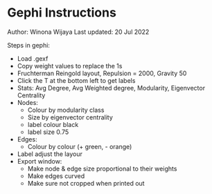 # Gephi Instructions
Author: Winona Wijaya
Last updated: 20 Jul 2022

Steps in gephi:
- Load .gexf
- Copy weight values to replace the 1s
- Fruchterman Reingold layout, Repulsion = 2000, Gravity 50
- Click the T at the bottom left to get labels
- Stats: Avg Degree, Avg Weighted degree, Modularity, Eigenvector Centrality
- Nodes:
   + Colour by modularity class
   + Size by eigenvector centrality
   + label colour black
   + label size 0.75
- Edges:
   + Colour by colour (+ green, - orange)
- Label adjust the layour
- Export window:
   + Make node & edge size proportional to their weights
   + Make edges curved
   + Make sure not cropped when printed out
